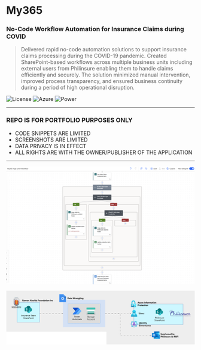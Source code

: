 # My365
### No-Code Workflow Automation for Insurance Claims during COVID
> Delivered rapid no-code automation solutions to support insurance
            claims processing during the COVID-19 pandemic. Created
            SharePoint-based workflows across multiple business units including
            external users from Philinsure enabling them to handle claims
            efficiently and securely. The solution minimized manual
            intervention, improved process transparency, and ensured business
            continuity during a period of high operational disruption.

![License](https://img.shields.io/badge/license-Apache--2.0-red.svg)
![Azure](https://img.shields.io/badge/Microsoft-Azure-blue)
![Power](https://img.shields.io/badge/Microsoft-Power%20Platform-8A2BE2)

---

### REPO IS FOR PORTFOLIO PURPOSES ONLY
- CODE SNIPPETS ARE LIMITED
- SCREENSHOTS ARE LIMITED
- DATA PRIVACY IS IN EFFECT
- ALL RIGHTS ARE WITH THE OWNER/PUBLISHER OF THE APPLICATION

---

![img1](https://github.com/polljii/my365/blob/main/my3651.png)

![img2](https://github.com/polljii/my365/blob/main/my3652.png)
